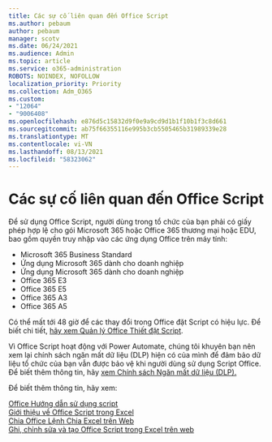 ```yaml
---
title: Các sự cố liên quan đến Office Script
ms.author: pebaum
author: pebaum
manager: scotv
ms.date: 06/24/2021
ms.audience: Admin
ms.topic: article
ms.service: o365-administration
ROBOTS: NOINDEX, NOFOLLOW
localization_priority: Priority
ms.collection: Adm_O365
ms.custom:
- "12064"
- "9006408"
ms.openlocfilehash: e876d5c15832d9f0e9a9cd9d1b1f10b1f3c8d661
ms.sourcegitcommit: ab75f66355116e995b3cb5505465b31989339e28
ms.translationtype: MT
ms.contentlocale: vi-VN
ms.lasthandoff: 08/13/2021
ms.locfileid: "58323062"
---
```

# <a name="issues-related-to-office-scripts"></a>Các sự cố liên quan đến Office Script

Để sử dụng Office Script, người dùng trong tổ chức của bạn phải có giấy phép hợp lệ cho gói Microsoft 365 hoặc Office 365 thương mại hoặc EDU, bao gồm quyền truy nhập vào các ứng dụng Office trên máy tính:

- Microsoft 365 Business Standard
- Ứng dụng Microsoft 365 dành cho doanh nghiệp
- Ứng dụng Microsoft 365 dành cho doanh nghiệp
- Office 365 E3
- Office 365 E5
- Office 365 A3
- Office 365 A5

Có thể mất tới 48 giờ để các thay đổi trong Office đặt Script có hiệu lực. Để biết chi tiết, [hãy xem Quản lý Office Thiết đặt Script](https://docs.microsoft.com/microsoft-365/admin/manage/manage-office-scripts-settings).

Vì Office Script hoạt động với Power Automate, chúng tôi khuyên bạn nên xem lại chính sách ngăn mất dữ liệu (DLP) hiện có của mình để đảm bảo dữ liệu tổ chức của bạn vẫn được bảo vệ khi người dùng sử dụng Script Office. Để biết thêm thông tin, hãy [xem Chính sách Ngăn mất dữ liệu (DLP).](https://docs.microsoft.com/power-automate/prevent-data-loss)

Để biết thêm thông tin, hãy xem:

[Office Hướng dẫn sử dụng script](https://docs.microsoft.com/office/dev/scripts/)<br/>
[Giới thiệu về Office Script trong Excel](https://support.microsoft.com/office/introduction-to-office-scripts-in-excel-9fbe283d-adb8-4f13-a75b-a81c6baf163a)<br/>
[Chia Office Lệnh Chia Excel trên Web](https://support.microsoft.com/office/sharing-office-scripts-in-excel-for-the-web-226eddbc-3a44-4540-acfe-fccda3d1122b)<br/>
[Ghi, chỉnh sửa và tạo Office Script trong Excel trên web](https://docs.microsoft.com/office/dev/scripts/tutorials/excel-tutorial)